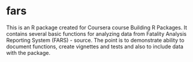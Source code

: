 # fars

This is an R package created for Coursera course Building R Packages. It contains several basic functions for analyzing data from Fatality Analysis Reporting System (FARS) - source. The point is to demonstrate ability to document functions, create vignettes and tests and also to include data with the package.
